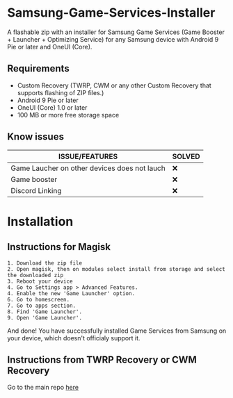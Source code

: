 # Samsung-Game-Services-Installer
A flashable zip with an installer for Samsung Game Services (Game Booster + Launcher + Optimizing Service) for any Samsung device with Android 9 Pie or later and OneUI (Core).
## Requirements
- Custom Recovery (TWRP, CWM or any other Custom Recovery that supports flashing of ZIP files.)
- Android 9 Pie or later
- OneUI (Core) 1.0 or later
- 100 MB or more free storage space
## Know issues 
| ISSUE/FEATURES                                 | SOLVED  |
| ---------------------------------------------- | ------- |
|  Game Laucher on other devices does not lauch  |   ❌️   |
|  Game booster                                  |   ❌️   |
|  Discord Linking                               |   ❌️   |
# Installation
  ## Instructions for Magisk 
    1. Download the zip file 
    2. Open magisk, then on modules select install from storage and select the downloaded zip 
    3. Reboot your device 
    4. Go to Settings app > Advanced Features.
    4. Enable the new 'Game Launcher' option.
    6. Go to homescreen.
    7. Go to apps section.
    8. Find 'Game Launcher'.
    9. Open 'Game Launcher'.

  And done! You have successfully installed Game Services from Samsung on your device, which doesn't officialy support it.
  ## Instructions from TWRP Recovery or CWM Recovery
  Go to the main repo [here](https://github.com/Minionguyjpro/Samsung-Game-Services-Installer/tree/main-9ca5/system/priv-app)
